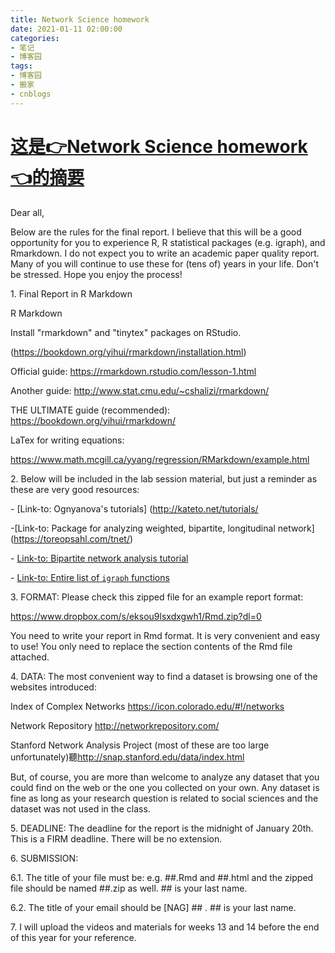 ```yaml
---
title: Network Science homework
date: 2021-01-11 02:00:00
categories:
- 笔记
- 博客园
tags:
- 博客园
- 搬家
- cnblogs
---
```

# [这是👉Network Science homework👈的摘要](../../../../2021/01/11/cnblog_14260815/)
<!--more-->
  

Dear all,

Below are the rules for the final report. I believe that this will be a good
opportunity for you to experience R, R statistical packages (e.g. igraph), and
Rmarkdown. I do not expect you to write an academic paper quality report. Many
of you will continue to use these for (tens of) years in your life. Don't be
stressed. Hope you enjoy the process!

1\. Final Report in R Markdown

R Markdown

Install "rmarkdown" and "tinytex" packages on RStudio.

(<https://bookdown.org/yihui/rmarkdown/installation.html>)

Official guide: <https://rmarkdown.rstudio.com/lesson-1.html>

Another guide: <http://www.stat.cmu.edu/~cshalizi/rmarkdown/>

THE ULTIMATE guide (recommended): <https://bookdown.org/yihui/rmarkdown/>

LaTex for writing equations:

<https://www.math.mcgill.ca/yyang/regression/RMarkdown/example.html>

2\. Below will be included in the lab session material, but just a reminder as
these are very good resources:

\- [Link-to: Ognyanova's tutorials] (<http://kateto.net/tutorials/>

-[Link-to: Package for analyzing weighted, bipartite, longitudinal network] (<https://toreopsahl.com/tnet/>)

\- [Link-to: Bipartite network analysis
tutorial](<https://rpubs.com/pjmurphy/317838>)

\- [Link-to: Entire list of `igraph` functions](<https://igraph.org/r/doc/>)

3\. FORMAT: Please check this zipped file for an example report format:

<https://www.dropbox.com/s/eksou9lsxdxgwh1/Rmd.zip?dl=0>

You need to write your report in Rmd format. It is very convenient and easy to
use! You only need to replace the section contents of the Rmd file attached.

4\. DATA: The most convenient way to find a dataset is browsing one of the
websites introduced:

Index of Complex Networks <https://icon.colorado.edu/#!/networks>

Network Repository <http://networkrepository.com/>

Stanford Network Analysis Project (most of these are too large
unfortunately)聽<http://snap.stanford.edu/data/index.html>

But, of course, you are more than welcome to analyze any dataset that you
could find on the web or the one you collected on your own. Any dataset is
fine as long as your research question is related to social sciences and the
dataset was not used in the class.

5\. DEADLINE: The deadline for the report is the midnight of January 20th.
This is a FIRM deadline. There will be no extension.

6\. SUBMISSION:

6.1. The title of your file must be: e.g. ##.Rmd and ##.html and the zipped
file should be named ##.zip as well. ## is your last name.

6.2. The title of your email should be [NAG] ## . ## is your last name.

7\. I will upload the videos and materials for weeks 13 and 14 before the end
of this year for your reference.


